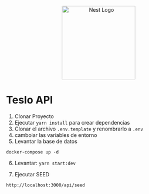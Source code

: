 <p align="center">
  <a href="http://nestjs.com/" target="blank"><img src="https://nestjs.com/img/logo-small.svg" width="200" alt="Nest Logo" /></a>
</p>


# Teslo API
1. Clonar Proyecto
2. Ejecutar ```yarn install``` para crear dependencias
3. Clonar el archivo ```.env.template``` y renombrarlo a ```.env```
4. camboiar las variables de entorno
5. Levantar la base de datos
```
docker-compose up -d
```
6. Levantar: ```yarn start:dev```

7. Ejecutar SEED
```
http://localhost:3000/api/seed
```